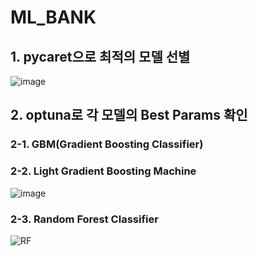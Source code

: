 # ML_BANK

## 1. pycaret으로 최적의 모델 선별
![image](https://github.com/user-attachments/assets/2ee884b1-385c-4ac3-b2da-2026dbb32dee)


## 2. optuna로 각 모델의 Best Params 확인
### 2-1. GBM(Gradient Boosting Classifier)


   
### 2-2. Light Gradient Boosting Machine
![image](https://github.com/user-attachments/assets/7c5f7f51-afa6-481e-ba4f-7a39b85b8819)





### 2-3. Random Forest Classifier
![RF](https://github.com/user-attachments/assets/162b734f-010c-412a-be48-ded863ed5b15)
